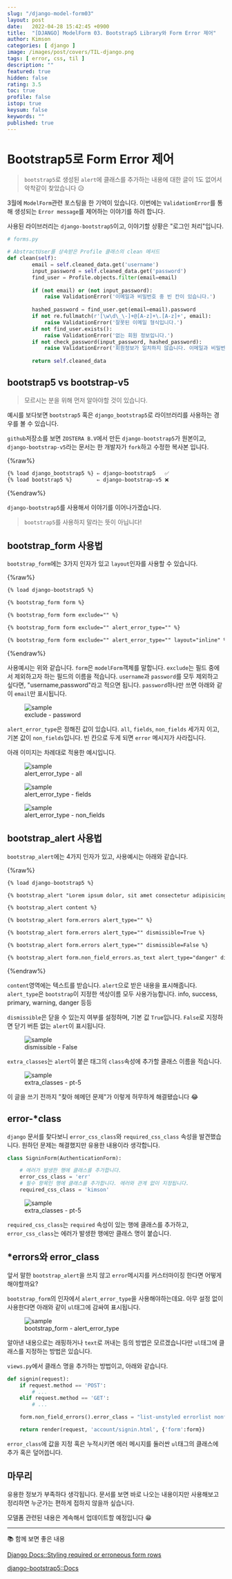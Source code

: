 ```yaml
---
slug: "/django-model-form03"
layout: post
date:   2022-04-28 15:42:45 +0900
title:  "[DJANGO] ModelForm 03. Bootstrap5 Library와 Form Error 제어"
author: Kimson
categories: [ django ]
image: /images/post/covers/TIL-django.png
tags: [ error, css, til ]
description: ""
featured: true
hidden: false
rating: 3.5
toc: true
profile: false
istop: true
keysum: false
keywords: ""
published: true
---
```


<!-- 
Bootstrap5로 Form Error를 제어 해보자
1. bootstrap5와 bootstrap v5
   1. bootstrap5 기준으로 설명
2. bootstrap_form과 bootstrap_alert 사용법
   1. form 속성
   2. alert 속성
3. django에서 Form의 속성
   1. non_field_errors
   2. error_css_class와 required_css_class
   3. error_class의 이해
 -->

# Bootstrap5로 Form Error 제어

> `bootstrap5`로 생성된 `alert`에 클래스를 추가하는 내용에 대한 글이 1도 없어서 악착같이 찾았습니다 😥

3월에 `ModelForm`관련 포스팅을 한 기억이 있습니다. 이번에는 `ValidationError`를 통해 생성되는 `Error message`를 제어하는 이야기를 하려 합니다.

사용된 라이브러리는 `django-bootstrap5`이고, 이야기할 상황은 "로그인 처리"입니다.

```python
# forms.py

# AbstractUser를 상속받은 Profile 클래스의 clean 메서드
def clean(self):
        email = self.cleaned_data.get('username')
        input_password = self.cleaned_data.get('password')
        find_user = Profile.objects.filter(email=email)
        
        if (not email) or (not input_password):
            raise ValidationError('이메일과 비밀번호 중 빈 칸이 있습니다.')
        
        hashed_password = find_user.get(email=email).password
        if not re.fullmatch(r'[\w\d\_\-]+@[A-z]+\.[A-z]+', email):
            raise ValidationError('잘못된 이메일 형식입니다.')
        if not find_user.exists():
            raise ValidationError('없는 회원 정보입니다.')
        if not check_password(input_password, hashed_password):
            raise ValidationError('회원정보가 일치하지 않습니다. 이메일과 비밀번호를 확인하세요.')
            
        return self.cleaned_data
```

## bootstrap5 vs bootstrap-v5

> 모르시는 분을 위해 먼저 알아야할 것이 있습니다.

예시를 보다보면 `bootstrap5` 혹은 `django_bootstrap5`로 라이브러리를 사용하는 경우를 볼 수 있습니다.

`github`저장소를 보면 `ZOSTERA B.V`에서 만든 `django-bootstrap5`가 원본이고, `django-bootstrap-v5`라는 문서는 한 개발자가 `fork`하고 수정한 복사본 입니다.

{%raw%}

```html
{% load django_bootstrap5 %} ⇐ django-bootstrap5   ✅
{% load bootstrap5 %}        ⇐ django-bootstrap-v5 ❌
```

{%endraw%}

`django-bootstrap5`를 사용해서 이야기를 이어나가겠습니다.

> `bootstrap5`를 사용하지 말라는 뜻이 아닙니다!

## bootstrap_form 사용법

`bootstrap_form`에는 3가지 인자가 있고 `layout`인자를 사용할 수 있습니다.

{%raw%}

```html
{% load django-bootstrap5 %}

{% bootstrap_form form %}

{% bootstrap_form form exclude="" %}

{% bootstrap_form form exclude="" alert_error_type="" %}

{% bootstrap_form form exclude="" alert_error_type="" layout="inline" %}
```

{%endraw%}

사용예시는 위와 같습니다. `form`은 `modelForm`객체를 말합니다. `exclude`는 필드 중에서 제외하고자 하는 필드의 이름을 적습니다. `username`과 `password`를 모두 제외하고 싶다면, "username,password"라고 적으면 됩니다. `password`하나만 쓰면 아래와 같이 `email`만 표시됩니다.

<figure class="text-center">
<span class="w-inline-block">
   <img src="https://user-images.githubusercontent.com/71887242/165701707-5c4fa5f5-5207-4000-b289-9c795bdce814.png" alt="sample" title="sample">
   <figcaption>exclude - password</figcaption>
</span>
</figure>

`alert_error_type`은 정해진 값이 있습니다. `all`, `fields`, `non_fields` 세가지 이고, 기본 값이 `non_fields`입니다. 빈 칸으로 두게 되면 `error` 메시지가 사라집니다.

아래 이미지는 차례대로 적용한 예시입니다.

<figure class="text-center">
<span class="w-inline-block">
   <img src="https://user-images.githubusercontent.com/71887242/165687894-ca2114fa-8bca-4063-949e-99c075231a35.png" alt="sample" title="sample">
   <figcaption>alert_error_type - all</figcaption>
</span>
</figure>

<figure class="text-center">
<span class="w-inline-block">
   <img src="https://user-images.githubusercontent.com/71887242/165688025-ea624d1d-20ac-4c85-8f09-2d2eaee42373.png" alt="sample" title="sample">
   <figcaption>alert_error_type - fields</figcaption>
</span>
</figure>

<figure class="text-center">
<span class="w-inline-block">
   <img src="https://user-images.githubusercontent.com/71887242/165688163-cd740007-e676-46b6-8a08-cc8da6e053ce.png" alt="sample" title="sample">
   <figcaption>alert_error_type - non_fields</figcaption>
</span>
</figure>

## bootstrap_alert 사용법

`bootstrap_alert`에는 4가지 인자가 있고, 사용예시는 아래와 같습니다.

{%raw%}

```html
{% load django-bootstrap5 %}

{% bootstrap_alert "Lorem ipsum dolor, sit amet consectetur adipisicing elit. Fugit, quia?" %}

{% bootstrap_alert content %}

{% bootstrap_alert form.errors alert_type="" %}

{% bootstrap_alert form.errors alert_type="" dismissible=True %}

{% bootstrap_alert form.errors alert_type="" dismissible=False %}

{% bootstrap_alert form.non_field_errors.as_text alert_type="danger" dismissible=False extra_classes="pt-5" %}
```

{%endraw%}

`content`영역에는 텍스트를 받습니다. `alert`으로 받은 내용을 표시해줍니다. `alert_type`은 `bootstrap`이 지정한 색상이름 모두 사용가능합니다. info, success, primary, warning, danger 등등

`dismissible`은 닫을 수 있는지 여부를 설정하며, 기본 값 `True`입니다. `False`로 지정하면 닫기 버튼 없는 `alert`이 표시됩니다.

<figure class="text-center">
<span class="w-inline-block">
   <img src="https://user-images.githubusercontent.com/71887242/165704520-df4c0a8f-3ea5-4443-ae23-749370e84d28.png" alt="sample" title="sample">
   <figcaption>dismissible - False</figcaption>
</span>
</figure>

`extra_classes`는 `alert`이 붙은 태그의 `class`속성에 추가할 클래스 이름을 적습니다.

<figure class="text-center">
<span class="w-inline-block">
   <img src="https://user-images.githubusercontent.com/71887242/165705065-919d9237-89b2-4954-81fc-85d459046975.png" alt="sample" title="sample">
   <figcaption>extra_classes - pt-5</figcaption>
</span>
</figure>

이 글을 쓰기 전까지 "찾아 헤메던 문제"가 이렇게 허무하게 해결됐습니다 😂

## error-*class

`django` 문서를 찾다보니 `error_css_class`와 `required_css_class` 속성을 발견했습니다. 원하던 문제는 해결했지만 유용한 내용이라 생각합니다.

```python
class SigninForm(AuthenticationForm):

    # 에러가 발생한 행에 클래스를 추가합니다.
    error_css_class = 'err'
    # 필수 항목인 행에 클래스를 추가합니다. 에러와 관계 없이 지정됩니다.
    required_css_class = 'kimson'
```

<figure class="text-center">
<span class="w-inline-block">
   <img src="https://user-images.githubusercontent.com/71887242/165706663-b700a572-b815-4278-aae3-d44b2f79a627.png" alt="sample" title="sample">
   <figcaption>extra_classes - pt-5</figcaption>
</span>
</figure>

`required_css_class`는 `required` 속성이 있는 행에 클래스를 추가하고, `error_css_class`는 에러가 발생한 행에만 클래스 명이 붙습니다.

## *errors와 error_class

앞서 말한 `bootstrap_alert`을 쓰지 않고 `error`메시지를 커스터마이징 한다면 어떻게 해야할까요?

`bootstrap_form`의 인자에서 `alert_error_type`을 사용해야하는데요. 아무 설정 없이 사용한다면 아래와 같이 `ul`태그에 감싸여 표시됩니다.

<figure class="text-center">
<span class="w-inline-block">
   <img src="https://user-images.githubusercontent.com/71887242/165708132-21c68685-01bb-40e8-ad88-97eaee001a85.png" alt="sample" title="sample">
   <figcaption>bootstrap_form - alert_error_type</figcaption>
</span>
</figure>

알아낸 내용으로는 래핑하거나 `text`로 꺼내는 등의 방법은 모르겠습니다만 `ul`태그에 클래스를 지정하는 방법은 있습니다.

`views.py`에서 클래스 명을 추가하는 방법이고, 아래와 같습니다.

```python
def signin(request):
    if request.method == 'POST':
        # ...
    elif request.method == 'GET':
        # ...

    form.non_field_errors().error_class = "list-unstyled errorlist nonfield"

    return render(request, 'account/signin.html', {'form':form})
```

`error_class`에 값을 지정 혹은 누적시키면 에러 메시지를 둘러싼 `ul`태그의 클래스에 추가 혹은 덮어씁니다.

## 마무리

유용한 정보가 부족하다 생각됩니다. 문서를 보면 바로 나오는 내용이지만 사용해보고 정리하면 누군가는 편하게 접하지 않을까 싶습니다.

모델폼 관련된 내용은 계속해서 업데이트할 예정입니다 😁

-----

📚 함께 보면 좋은 내용

[Django Docs::Styling required or erroneous form rows](https://docs.djangoproject.com/en/4.0/ref/forms/api/#django.forms.ErrorList.error_class)

[django-bootstrap5::Docs](https://django-bootstrap5.readthedocs.io/en/latest/templatetags.html#bootstrap-form)
